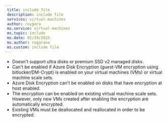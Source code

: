 ```yaml
---
 title: include file
 description: include file
 services: virtual-machines
 author: roygara
 ms.service: virtual-machines
 ms.topic: include
 ms.date: 01/19/2023
 ms.author: rogarana
 ms.custom: include file
---
```

- Doesn't support ultra disks or premium SSD v2 managed disks.
- Can't be enabled if Azure Disk Encryption (guest-VM encryption using bitlocker/DM-Crypt) is enabled on your virtual machines (VMs) or virtual machine scale sets.
- Azure Disk Encryption can't be enabled on disks that have encryption at host enabled.
- The encryption can be enabled on existing virtual machine scale sets. However, only new VMs created after enabling the encryption are automatically encrypted.
- Existing VMs must be deallocated and reallocated in order to be encrypted.
